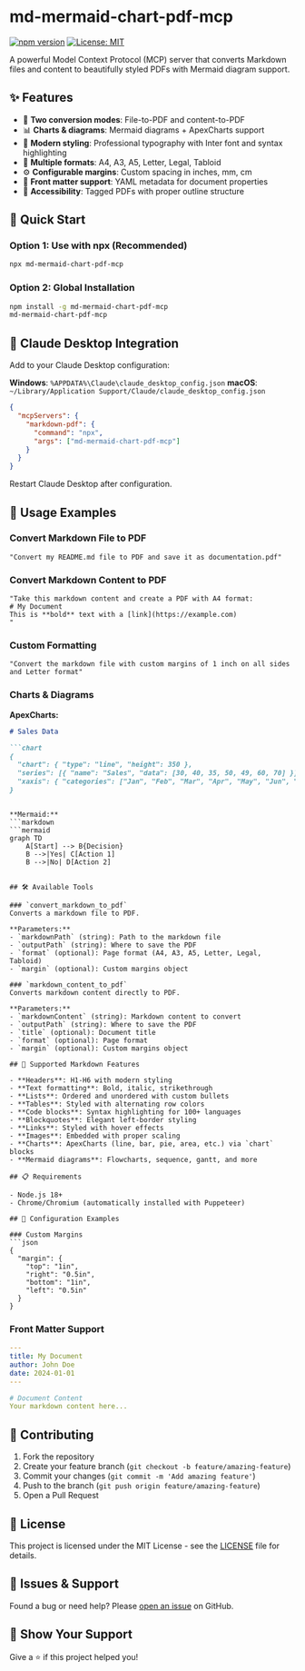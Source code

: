# md-mermaid-chart-pdf-mcp

[![npm version](https://badge.fury.io/js/md-mermaid-chart-pdf-mcp.svg)](https://badge.fury.io/js/md-mermaid-chart-pdf-mcp)
[![License: MIT](https://img.shields.io/badge/License-MIT-yellow.svg)](https://opensource.org/licenses/MIT)

A powerful Model Context Protocol (MCP) server that converts Markdown files and content to beautifully styled PDFs with Mermaid diagram support.

## ✨ Features

- 🔄 **Two conversion modes**: File-to-PDF and content-to-PDF
- 📊 **Charts & diagrams**: Mermaid diagrams + ApexCharts support
- 🎨 **Modern styling**: Professional typography with Inter font and syntax highlighting
- 📄 **Multiple formats**: A4, A3, A5, Letter, Legal, Tabloid
- ⚙️ **Configurable margins**: Custom spacing in inches, mm, cm
- 📝 **Front matter support**: YAML metadata for document properties
- 🎯 **Accessibility**: Tagged PDFs with proper outline structure

## 🚀 Quick Start

### Option 1: Use with npx (Recommended)
```bash
npx md-mermaid-chart-pdf-mcp
```

### Option 2: Global Installation
```bash
npm install -g md-mermaid-chart-pdf-mcp
md-mermaid-chart-pdf-mcp
```

## 🔧 Claude Desktop Integration

Add to your Claude Desktop configuration:

**Windows**: `%APPDATA%\Claude\claude_desktop_config.json`
**macOS**: `~/Library/Application Support/Claude/claude_desktop_config.json`

```json
{
  "mcpServers": {
    "markdown-pdf": {
      "command": "npx",
      "args": ["md-mermaid-chart-pdf-mcp"]
    }
  }
}
```

Restart Claude Desktop after configuration.

## 📖 Usage Examples

### Convert Markdown File to PDF
```
"Convert my README.md file to PDF and save it as documentation.pdf"
```

### Convert Markdown Content to PDF
```
"Take this markdown content and create a PDF with A4 format:
# My Document
This is **bold** text with a [link](https://example.com)
"
```

### Custom Formatting
```
"Convert the markdown file with custom margins of 1 inch on all sides and Letter format"
```

### Charts & Diagrams

**ApexCharts:**
```markdown
# Sales Data

```chart
{
  "chart": { "type": "line", "height": 350 },
  "series": [{ "name": "Sales", "data": [30, 40, 35, 50, 49, 60, 70] }],
  "xaxis": { "categories": ["Jan", "Feb", "Mar", "Apr", "May", "Jun", "Jul"] }
}
```
```

**Mermaid:**
```markdown
```mermaid
graph TD
    A[Start] --> B{Decision}
    B -->|Yes| C[Action 1]
    B -->|No| D[Action 2]
```
```

## 🛠️ Available Tools

### `convert_markdown_to_pdf`
Converts a markdown file to PDF.

**Parameters:**
- `markdownPath` (string): Path to the markdown file
- `outputPath` (string): Where to save the PDF
- `format` (optional): Page format (A4, A3, A5, Letter, Legal, Tabloid)
- `margin` (optional): Custom margins object

### `markdown_content_to_pdf`
Converts markdown content directly to PDF.

**Parameters:**
- `markdownContent` (string): Markdown content to convert
- `outputPath` (string): Where to save the PDF
- `title` (optional): Document title
- `format` (optional): Page format
- `margin` (optional): Custom margins object

## 🎨 Supported Markdown Features

- **Headers**: H1-H6 with modern styling
- **Text formatting**: Bold, italic, strikethrough
- **Lists**: Ordered and unordered with custom bullets
- **Tables**: Styled with alternating row colors
- **Code blocks**: Syntax highlighting for 100+ languages
- **Blockquotes**: Elegant left-border styling
- **Links**: Styled with hover effects
- **Images**: Embedded with proper scaling
- **Charts**: ApexCharts (line, bar, pie, area, etc.) via `chart` blocks
- **Mermaid diagrams**: Flowcharts, sequence, gantt, and more

## 📋 Requirements

- Node.js 18+
- Chrome/Chromium (automatically installed with Puppeteer)

## 🔧 Configuration Examples

### Custom Margins
```json
{
  "margin": {
    "top": "1in",
    "right": "0.5in",
    "bottom": "1in",
    "left": "0.5in"
  }
}
```

### Front Matter Support
```yaml
---
title: My Document
author: John Doe
date: 2024-01-01
---

# Document Content
Your markdown content here...
```

## 🤝 Contributing

1. Fork the repository
2. Create your feature branch (`git checkout -b feature/amazing-feature`)
3. Commit your changes (`git commit -m 'Add amazing feature'`)
4. Push to the branch (`git push origin feature/amazing-feature`)
5. Open a Pull Request

## 📄 License

This project is licensed under the MIT License - see the [LICENSE](LICENSE) file for details.

## 🐛 Issues & Support

Found a bug or need help? Please [open an issue](https://github.com/yourusername/md-mermaid-chart-pdf-mcp/issues) on GitHub.

## 🌟 Show Your Support

Give a ⭐️ if this project helped you!